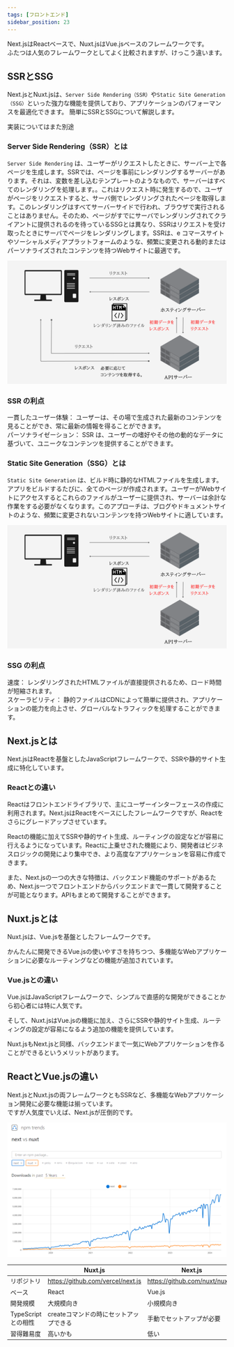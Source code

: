 ```yaml
---
tags: [フロントエンド]
sidebar_position: 23
---
```


Next.jsはReactベースで、Nuxt.jsはVue.jsベースのフレームワークです。  
ふたつは人気のフレームワークとしてよく比較されますが、けっこう違います。  

## SSRとSSG
Next.jsとNuxt.jsは、`Server Side Rendering（SSR）`や`Static Site Generation（SSG）`といった強力な機能を提供しており、アプリケーションのパフォーマンスを最適化できます。
簡単にSSRとSSGについて解説します。

実装についてはまた別途

### Server Side Rendering（SSR）とは
`Server Side Rendering` は、ユーザーがリクエストしたときに、サーバー上で各ページを生成します。SSRでは、ページを事前にレンダリングするサーバーがあります。それは、変数を差し込むテンプレートのようなもので、サーバーはすべてのレンダリングを処理します。。これはリクエスト時に発生するので、ユーザがページをリクエストすると、サーバ側でレンダリングされたページを取得します。このレンダリングはすべてサーバーサイドで行われ、ブラウザで実行されることはありません。そのため、ページがすでにサーバでレンダリングされてクライアントに提供されるのを待っているSSGとは異なり、SSRはリクエストを受け取ったときにサーバでページをレンダリングします。SSRは、e コマースサイトやソーシャルメディアプラットフォームのような、頻繁に変更される動的またはパーソナライズされたコンテンツを持つWebサイトに最適です。

![](./NextjsとNuxtjs/ssr.png)

### SSR の利点
一貫したユーザー体験： ユーザーは、その場で生成された最新のコンテンツを見ることができ、常に最新の情報を得ることができます。  
パーソナライゼーション： SSR は、ユーザーの嗜好やその他の動的なデータに基づいて、ユニークなコンテンツを提供することができます。 

### Static Site Generation（SSG）とは
`Static Site Generation` は、ビルド時に静的なHTMLファイルを生成します。アプリをビルドするたびに、全てのページが作成されます。ユーザーがWebサイトにアクセスするとこれらのファイルがユーザーに提供され、サーバーは余計な作業をする必要がなくなります。このアプローチは、ブログやドキュメントサイトのような、頻繁に変更されないコンテンツを持つWebサイトに適しています。

![](./NextjsとNuxtjs/ssg.png)

### SSG の利点
速度： レンダリングされたHTMLファイルが直接提供されるため、ロード時間が短縮されます。  
スケーラビリティ： 静的ファイルはCDNによって簡単に提供され、アプリケーションの能力を向上させ、グローバルなトラフィックを処理することができます。  

## Next.jsとは
Next.jsはReactを基盤としたJavaScriptフレームワークで、SSRや静的サイト生成に特化しています。

### Reactとの違い
Reactはフロントエンドライブラリで、主にユーザーインターフェースの作成に利用されます。Next.jsはReactをベースにしたフレームワークですが、Reactをさらにグレードアップさせています。

Reactの機能に加えてSSRや静的サイト生成、ルーティングの設定などが容易に行えるようになっています。Reactに上乗せされた機能により、開発者はビジネスロジックの開発により集中でき、より高度なアプリケーションを容易に作成できます。

また、Next.jsの一つの大きな特徴は、バックエンド機能のサポートがあるため、Next.js一つでフロントエンドからバックエンドまで一貫して開発することが可能となります。APIもまとめて開発することができます。

## Nuxt.jsとは
Nuxt.jsは、Vue.jsを基盤としたフレームワークです。

かんたんに開発できるVue.jsの使いやすさを持ちつつ、多機能なWebアプリケーションに必要なルーティングなどの機能が追加されています。

### Vue.jsとの違い
Vue.jsはJavaScriptフレームワークで、シンプルで直感的な開発ができることから初心者には特に人気です。

そして、Nuxt.jsはVue.jsの機能に加え、さらにSSRや静的サイト生成、ルーティングの設定が容易になるよう追加の機能を提供しています。

Nuxt.jsもNext.jsと同様、バックエンドまで一気にWebアプリケーションを作ることができるというメリットがあります。

## ReactとVue.jsの違い
Next.jsとNuxt.jsの両フレームワークともSSRなど、多機能なWebアプリケーション開発に必要な機能は揃っています。  
ですが人気度でいえば、Next.jsが圧倒的です。  

![](./NextjsとNuxtjs/nextvsnuxt.png)

|                | Nuxt.js                           | Next.js                         |
|----------------|-----------------------------------|---------------------------------|
| リポジトリ          | https://github.com/vercel/next.js | https://github.com/nuxt/nuxt.js |
| ベース            | React                             | Vue.js                          |
| 開発規模           | 大規模向き                             | 小規模向き                           |
| TypeScriptとの相性 | createコマンドの時にセットアップできる            | 手動でセットアップが必要                    |
| 習得難易度          | 高いかも                              | 低い                              |

